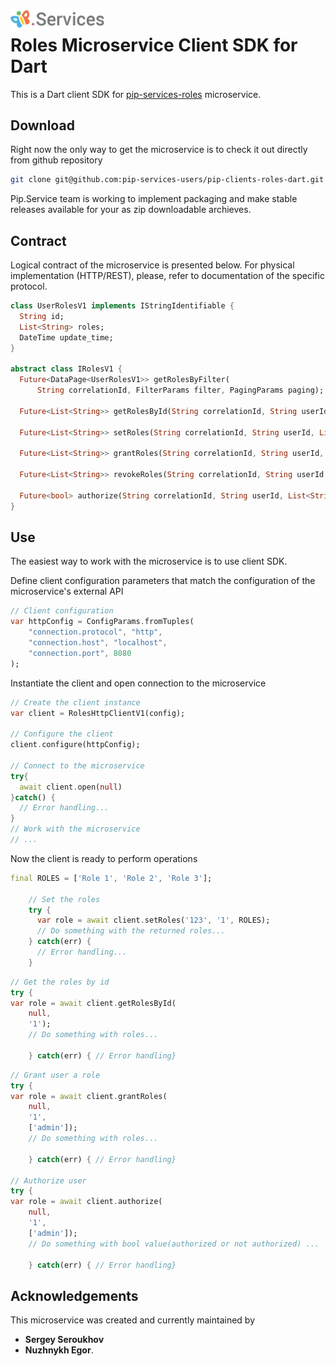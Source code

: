 # <img src="https://github.com/pip-services/pip-services/raw/master/design/Logo.png" alt="Pip.Services Logo" style="max-width:30%"> <br> Roles Microservice Client SDK for Dart

This is a Dart client SDK for [pip-services-roles](https://github.com/pip-services-users/pip-services-roles-dart) microservice.

## Download

Right now the only way to get the microservice is to check it out directly from github repository
```bash
git clone git@github.com:pip-services-users/pip-clients-roles-dart.git
```

Pip.Service team is working to implement packaging and make stable releases available for your 
as zip downloadable archieves.

## Contract

Logical contract of the microservice is presented below. For physical implementation (HTTP/REST),
please, refer to documentation of the specific protocol.

```dart
class UserRolesV1 implements IStringIdentifiable {
  String id;
  List<String> roles;
  DateTime update_time;
}

abstract class IRolesV1 {
  Future<DataPage<UserRolesV1>> getRolesByFilter(
      String correlationId, FilterParams filter, PagingParams paging);

  Future<List<String>> getRolesById(String correlationId, String userId);

  Future<List<String>> setRoles(String correlationId, String userId, List<String> roles);

  Future<List<String>> grantRoles(String correlationId, String userId, List<String> roles);

  Future<List<String>> revokeRoles(String correlationId, String userId, List<String> roles);

  Future<bool> authorize(String correlationId, String userId, List<String> roles);
}
```

## Use

The easiest way to work with the microservice is to use client SDK. 

Define client configuration parameters that match the configuration of the microservice's external API
```dart
// Client configuration
var httpConfig = ConfigParams.fromTuples(
	"connection.protocol", "http",
	"connection.host", "localhost",
	"connection.port", 8080
);
```

Instantiate the client and open connection to the microservice
```dart
// Create the client instance
var client = RolesHttpClientV1(config);

// Configure the client
client.configure(httpConfig);

// Connect to the microservice
try{
  await client.open(null)
}catch() {
  // Error handling...
}       
// Work with the microservice
// ...
```

Now the client is ready to perform operations
```dart
final ROLES = ['Role 1', 'Role 2', 'Role 3'];

    // Set the roles
    try {
      var role = await client.setRoles('123', '1', ROLES);
      // Do something with the returned roles...
    } catch(err) {
      // Error handling...     
    }
```

```dart
// Get the roles by id
try {
var role = await client.getRolesById(
    null,
    '1');
    // Do something with roles...

    } catch(err) { // Error handling}
```

```dart
// Grant user a role
try {
var role = await client.grantRoles(
    null,
    '1',
    ['admin']);
    // Do something with roles...

    } catch(err) { // Error handling}

// Authorize user
try {
var role = await client.authorize(
    null,
    '1',
    ['admin']);
    // Do something with bool value(authorized or not authorized) ...

    } catch(err) { // Error handling}    
```

## Acknowledgements

This microservice was created and currently maintained by
- **Sergey Seroukhov**
- **Nuzhnykh Egor**.
